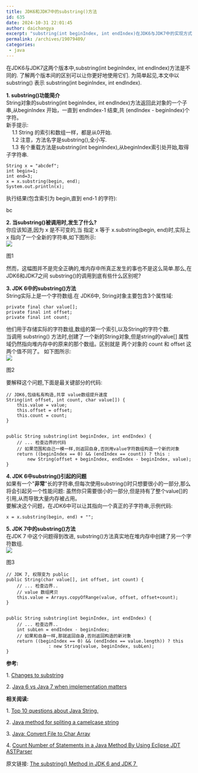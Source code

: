 ```yaml
---
title: JDK6和JDK7中的substring()方法
id: 635
date: 2024-10-31 22:01:45
author: daichangya
excerpt: "substring(int beginIndex, int endIndex)在JDK6与JDK7中的实现方式不一样，理解他们的差异有助于更好的使用它们。为了简单起见，下面所说的substring()指的就是substring(int beginIndex, int end"
permalink: /archives/19079409/
categories:
 - java
---
```



在JDK6与JDK7这两个版本中,substring(int beginIndex, int endIndex)方法是不同的. 了解两个版本间的区别可以让你更好地使用它们. 为简单起见,本文中以 substring() 表示 substring(int beginIndex, int endIndex).  
  
**1\. substring()功能简介**  
String对象的substring(int beginIndex, int endIndex)方法返回此对象的一个子串,从beginIndex 开始，一直到 endIndex-1 结束,共 (endIndex - beginIndex)个字符。  
新手提示:   
    1.1 String 的索引和数组一样，都是从0开始.  
    1.2 注意，方法名字是substring(),全小写.  
    1.3 有个重载方法是substring(int beginIndex),从beginIndex索引处开始,取得子字符串.  

	String x = "abcdef";
	int begin=1;
	int end=3;
	x = x.substring(begin, end);
	System.out.println(x);

  
执行结果(包含索引为 begin,直到 end-1 的字符):

bc

  
**2\. 当substring()被调用时,发生了什么?**  
你应该知道,因为 x 是不可变的,当 指定 x 等于 x.substring(begin, end)时,实际上 x 指向了一个全新的字符串,如下图所示:  
![](http://img.blog.csdn.net/20131102185832421?watermark/2/text/aHR0cDovL2Jsb2cuY3Nkbi5uZXQvcmVuZnVmZWk=/font/5a6L5L2T/fontsize/400/fill/I0JBQkFCMA==/dissolve/70/gravity/SouthEast)  

图1

  
  
然而，这幅图并不是完全正确的,堆内存中所真正发生的事也不是这么简单.那么,在JDK6和JDK7之间 substring()的调用到底有些什么区别呢?  
  
**3\. JDK 6中的substring()方法**  
String实际上是一个字符数组.在 JDK6中, String对象主要包含3个属性域:   

	private final char value[];
	private final int offset;
	private final int count;

  
他们用于存储实际的字符数组,数组的第一个索引,以及String的字符个数.  
当调用 substring() 方法时,创建了一个新的String对象,但是string的value[] 属性域仍然指向堆内存中的原来的那个数组。区别就是 两个对象的 count 和 offset 这两个值不同了。 如下图所示:  
![](http://img.blog.csdn.net/20131102185939437?watermark/2/text/aHR0cDovL2Jsb2cuY3Nkbi5uZXQvcmVuZnVmZWk=/font/5a6L5L2T/fontsize/400/fill/I0JBQkFCMA==/dissolve/70/gravity/SouthEast)  

图2

要解释这个问题,下面是最关键部分的代码:  

	// JDK6,包级私有构造,共享 value数组提升速度
	String(int offset, int count, char value[]) {
		this.value = value;
		this.offset = offset;
		this.count = count;
	}


	public String substring(int beginIndex, int endIndex) {
		// ... 检查边界的代码
		// 如果范围和自己一模一样,则返回自身,否则用value字符数组构造一个新的对象
		return ((beginIndex == 0) && (endIndex == count)) ? this :
			new String(offset + beginIndex, endIndex - beginIndex, value);
	}

  
**4\. JDK 6中substring()引起的问题**  
如果有一个"**非常**"长的字符串,但每次使用substring()时只想要很小的一部分,那么将会引起另一个性能问题: 虽然你只需要很小的一部分,但是持有了整个value[]的引用,从而导致大量内存被占用。  
要解决这个问题，在JDK6中可以让其指向一个真正的子字符串,示例代码:  

	x = x.substring(begin, end) + "";

  
**5\. JDK 7中的substring()方法**  
在JDK 7 中这个问题得到改进, substring()方法真实地在堆内存中创建了另一个字符数组.  
![](http://img.blog.csdn.net/20131102190138875?watermark/2/text/aHR0cDovL2Jsb2cuY3Nkbi5uZXQvcmVuZnVmZWk=/font/5a6L5L2T/fontsize/400/fill/I0JBQkFCMA==/dissolve/70/gravity/SouthEast)  

图3

  

	// JDK 7, 权限变为 public 
	public String(char value[], int offset, int count) {
		// ... 检查边界..
		// value 数组拷贝
		this.value = Arrays.copyOfRange(value, offset, offset+count);
	}


	public String substring(int beginIndex, int endIndex) {
		// ... 检查边界..
		int subLen = endIndex - beginIndex;
		// 如果和自身一样,那就返回自身,否则返回构造的新对象
		return ((beginIndex == 0) && (endIndex == value.length)) ? this
					: new String(value, beginIndex, subLen);
	}

  
**参考:**  

1\. [Changes to substring](http://www.javaadvent.com/2012/12/changes-to-stringsubstring-in-java-7.html) 

2\. [Java 6 vs Java 7 when implementation matters](http://nextmovesoftware.com/blog/2013/07/05/java-6-vs-java-7-when-implementation-matters/)  
  
**相关阅读:**  

1\. [Top 10 questions about Java String.](http://www.programcreek.com/2013/09/top-10-faqs-of-java-strings/)

2\. [Java method for spliting a camelcase string](http://www.programcreek.com/2011/03/java-method-for-spliting-a-camelcase-string/)

3\. [Java: Convert File to Char Array](http://www.programcreek.com/2012/12/java-convert-file-to-char-array/)

4\. [Count Number of Statements in a Java Method By Using Eclipse JDT ASTParser](http://www.programcreek.com/2011/07/java-count-number-of-statements-in-a-method/)

原文链接: [The substring() Method in JDK 6 and JDK 7 ](http://www.programcreek.com/2013/09/the-substring-method-in-jdk-6-and-jdk-7/)  
   
  